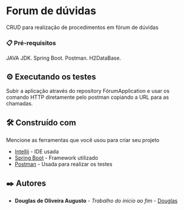 # Forum de dúvidas
CRUD para realização de procedimentos em fórum de dúvidas

### 📋 Pré-requisitos

JAVA JDK.
Spring Boot.
Postman.
H2DataBase.


## ⚙️ Executando os testes

Subir a aplicação através do repository FórumApplication e usar os comando HTTP diretamente pelo postman copiando a URL para as chamadas.


## 🛠️ Construído com

Mencione as ferramentas que você usou para criar seu projeto

* [Intellij](https://www.jetbrains.com/pt-br/idea/) - IDE usada
* [Spring Boot](https://start.spring.io/) - Framework utilizado
* [Postman](https://www.postman.com/) - Usada para realizar os testes

## ✒️ Autores


* **Douglas de Oliveira Augusto** - *Trabalho do inicio ao fim* - [Douglas](https://github.com/doujass)
